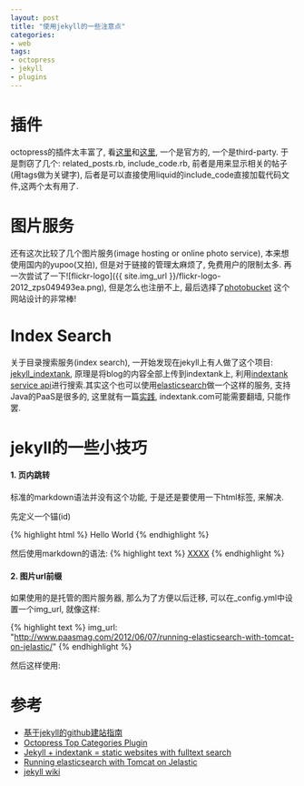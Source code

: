 ```yaml
---
layout: post
title: "使用jekyll的一些注意点"
categories:
- web
tags:
- octopress
- jekyll
- plugins
---
```


插件
=====

octopress的插件太丰富了, 看[这里](http://octopress.org/docs/plugins/)和[这里](https://github.com/imathis/octopress/wiki/3rd-party-plugins), 一个是官方的, 一个是third-party. 于是剽窃了几个: related_posts.rb, include_code.rb, 前者是用来显示相关的帖子(用tags做为关键字), 后者是可以直接使用liquid的include_code直接加载代码文件,这两个太有用了.

图片服务
========

还有这次比较了几个图片服务(image hosting or online photo service), 本来想使用国内的yupoo(又拍), 但是对于链接的管理太麻烦了, 免费用户的限制太多. 再一次尝试了一下![flickr-logo]({{ site.img_url }}/flickr-logo-2012_zps049493ea.png), 但是怎么也注册不上, 最后选择了[photobucket](photobucket.com) 这个网站设计的非常棒!

Index Search
============

关于目录搜索服务(index search), 一开始发现在jekyll上有人做了这个项目: [jekyll_indextank](https://github.com/PascalW/jekyll_indextank), 原理是将blog的内容全部上传到indextank上, 利用[indextank service api](indextank-service)进行搜索.其实这个也可以使用[elasticsearch](http://www.elasticsearch.org/)做一个这样的服务, 支持Java的PaaS是很多的, 这里就有一篇[实践](http://www.paasmag.com/2012/06/07/running-elasticsearch-with-tomcat-on-jelastic/), indextank.com可能需要翻墙, 只能作罢.

jekyll的一些小技巧
==================

#### 1. 页内跳转

标准的markdown语法并没有这个功能, 于是还是要使用一下html标签, 来解决.

先定义一个锚(id)

{% highlight html %}
<span id="jump">Hello World</span>
{% endhighlight %}

然后使用markdown的语法:
{% highlight text %}
[XXXX](#jump)
{% endhighlight %}

#### 2. 图片url前缀

如果使用的是托管的图片服务器, 那么为了方便以后迁移, 可以在_config.yml中设置一个img_url, 就像这样:

{% highlight text %}
img_url: "http://www.paasmag.com/2012/06/07/running-elasticsearch-with-tomcat-on-jelastic/"
{% endhighlight %}

然后这样使用:

<script src="https://gist.github.com/4683628.js"></script>

参考
====

- [基于jekyll的github建站指南](http://jiyeqian.github.com/2012/07/host-your-pages-at-github-using-jekyll/)
- [Octopress Top Categories Plugin](http://time.to.pullthepl.ug/blog/2012/8/20/octopress-top-categories-plugin/)
- [Jekyll + indextank = static websites with fulltext search](http://pwiddershoven.nl/blog/2011/05/11/jekyll-indextank-static-website-fulltext-search.html)
- [Running elasticsearch with Tomcat on Jelastic](http://www.paasmag.com/2012/06/07/running-elasticsearch-with-tomcat-on-jelastic/)
- [jekyll wiki](https://github.com/mojombo/jekyll/wiki)

